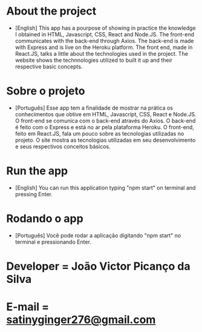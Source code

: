 # About the project

- [English] This app  has a pourpose of showing in practice the knowledge I obtained in HTML, Javascript, CSS, React and Node.JS. The front-end communicates with the back-end through Axios. The back-end is made with Express and is live on the Heroku platform. The front end, made in React.JS, talks a little about the technologies used in the project. The website shows the technnologies utilized to built it up and their respective basic concepts.

# Sobre o projeto

- [Português] Esse app tem a finalidade de mostrar na prática os conhecimentos que obtive em HTML, Javascript, CSS, React e Node.JS. O front-end se comunica com o back-end através do Axios. O back-end é feito com o Express e está no ar pela plataforma Heroku. O front-end, feito em React.JS, fala um pouco sobre as tecnologias utilizadas no projeto. O site mostra as tecnologias utilizadas em seu desenvolvimento e seus respectivos conceitos básicos.

# Run the app

- [English] You can run this application typing "npm start" on terminal and pressing Enter.

# Rodando o app

- [Português] Você pode rodar a aplicação digitando "npm start" no terminal e pressionando Enter.

# Developer = João Victor Picanço da Silva
# E-mail = satinyginger276@gmail.com
